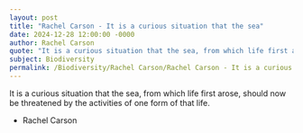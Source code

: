 ```yaml
---
layout: post
title: "Rachel Carson - It is a curious situation that the sea"
date: 2024-12-28 12:00:00 -0000
author: Rachel Carson
quote: "It is a curious situation that the sea, from which life first arose, should now be threatened by the activities of one form of that life."
subject: Biodiversity
permalink: /Biodiversity/Rachel Carson/Rachel Carson - It is a curious situation that the sea
---
```


It is a curious situation that the sea, from which life first arose, should now be threatened by the activities of one form of that life.

- Rachel Carson
